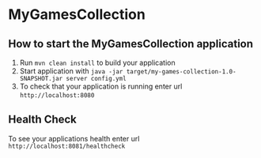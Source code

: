 # MyGamesCollection

How to start the MyGamesCollection application
---

1. Run `mvn clean install` to build your application
1. Start application with `java -jar target/my-games-collection-1.0-SNAPSHOT.jar server config.yml`
1. To check that your application is running enter url `http://localhost:8080`

Health Check
---

To see your applications health enter url `http://localhost:8081/healthcheck`
